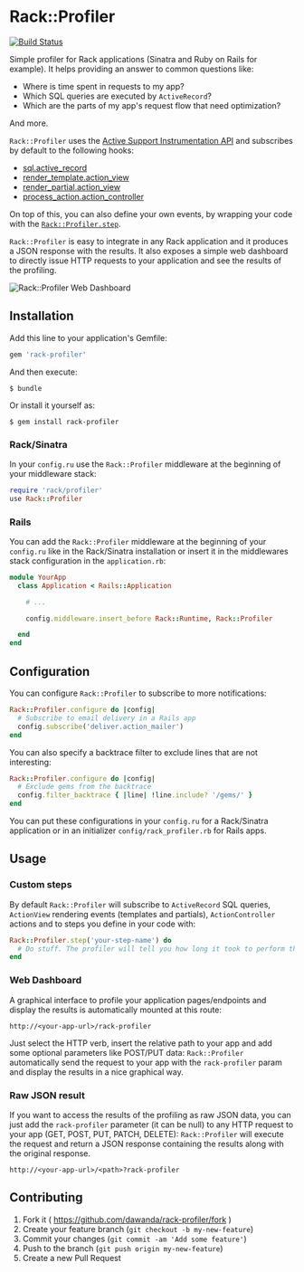 # Rack::Profiler

[![Build Status](https://travis-ci.org/dawanda/rack-profiler.svg)](https://travis-ci.org/dawanda/rack-profiler)

Simple profiler for Rack applications (Sinatra and Ruby on Rails for example).
It helps providing an answer to common questions like:

  - Where is time spent in requests to my app?
  - Which SQL queries are executed by `ActiveRecord`?
  - Which are the parts of my app's request flow that need optimization?

And more.

`Rack::Profiler` uses the [Active Support Instrumentation
API](http://guides.rubyonrails.org/active_support_instrumentation.html) and
subscribes by default to the following hooks:

  * [sql.active_record](http://guides.rubyonrails.org/active_support_instrumentation.html#sql-active-record)
  * [render_template.action_view](http://guides.rubyonrails.org/active_support_instrumentation.html#render_template.action_view)
  * [render_partial.action_view](http://guides.rubyonrails.org/active_support_instrumentation.html#render_partial.action_view)
  * [process_action.action_controller](http://guides.rubyonrails.org/active_support_instrumentation.html#process_action.action_controller)

On top of this, you can also define your own events, by wrapping your code with
the [`Rack::Profiler.step`](#custom-steps).

`Rack::Profiler` is easy to integrate in any Rack application and it produces a
JSON response with the results. It also exposes a simple web dashboard to directly
issue HTTP requests to your application and see the results of the profiling.

![Rack::Profiler Web Dashboard](http://i.imgur.com/tcUSYle.png)

## Installation

Add this line to your application's Gemfile:

```ruby
gem 'rack-profiler'
```

And then execute:

    $ bundle

Or install it yourself as:

    $ gem install rack-profiler

### Rack/Sinatra

In your `config.ru` use the `Rack::Profiler` middleware at the beginning of your
middleware stack:

```ruby
require 'rack/profiler'
use Rack::Profiler
```

### Rails

You can add the `Rack::Profiler` middleware at the beginning of your `config.ru`
like in the Rack/Sinatra installation or insert it in the middlewares stack configuration
in the `application.rb`:

```ruby
module YourApp
  class Application < Rails::Application

    # ...

    config.middleware.insert_before Rack::Runtime, Rack::Profiler

  end
end
```

## Configuration

You can configure `Rack::Profiler` to subscribe to more notifications:

```ruby
Rack::Profiler.configure do |config|
  # Subscribe to email delivery in a Rails app
  config.subscribe('deliver.action_mailer')
end
```

You can also specify a backtrace filter to exclude lines that are not
interesting:

```ruby
Rack::Profiler.configure do |config|
  # Exclude gems from the backtrace
  config.filter_backtrace { |line| !line.include? '/gems/' }
end
```

You can put these configurations in your `config.ru` for a Rack/Sinatra application
or in an initializer `config/rack_profiler.rb` for Rails apps.

## Usage

### Custom steps

By default `Rack::Profiler` will subscribe to `ActiveRecord` SQL queries,
`ActionView` rendering events (templates and partials), `ActionController`
actions and to steps you define in your code with:

```ruby
Rack::Profiler.step('your-step-name') do
  # Do stuff. The profiler will tell you how long it took to perform this step
end
```

### Web Dashboard

A graphical interface to profile your application pages/endpoints and display the
results is automatically mounted at this route:

    http://<your-app-url>/rack-profiler

Just select the HTTP verb, insert the relative path to your app and add some
optional parameters like POST/PUT data: `Rack::Profiler` automatically send
the request to your app with the `rack-profiler` param and display the
results in a nice graphical way.


### Raw JSON result

If you want to access the results of the profiling as raw JSON data, you can just
add the `rack-profiler` parameter (it can be null) to any HTTP request
to your app (GET, POST, PUT, PATCH, DELETE): `Rack::Profiler` will execute the
request and return a JSON response containing the results along with the
original response.

    http://<your-app-url>/<path>?rack-profiler

## Contributing

1. Fork it ( https://github.com/dawanda/rack-profiler/fork )
2. Create your feature branch (`git checkout -b my-new-feature`)
3. Commit your changes (`git commit -am 'Add some feature'`)
4. Push to the branch (`git push origin my-new-feature`)
5. Create a new Pull Request
